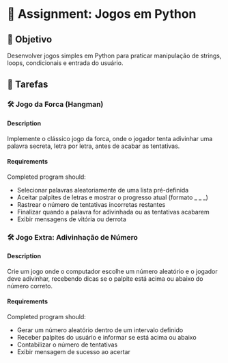 

# 📘 Assignment: Jogos em Python

## 🎯 Objetivo

Desenvolver jogos simples em Python para praticar manipulação de strings, loops, condicionais e entrada do usuário.

## 📝 Tarefas

### 🛠️ Jogo da Forca (Hangman)

#### Description
Implemente o clássico jogo da forca, onde o jogador tenta adivinhar uma palavra secreta, letra por letra, antes de acabar as tentativas.

#### Requirements
Completed program should:

- Selecionar palavras aleatoriamente de uma lista pré-definida
- Aceitar palpites de letras e mostrar o progresso atual (formato _ _ _)
- Rastrear o número de tentativas incorretas restantes
- Finalizar quando a palavra for adivinhada ou as tentativas acabarem
- Exibir mensagens de vitória ou derrota

### 🛠️ Jogo Extra: Adivinhação de Número

#### Description
Crie um jogo onde o computador escolhe um número aleatório e o jogador deve adivinhar, recebendo dicas se o palpite está acima ou abaixo do número correto.

#### Requirements
Completed program should:

- Gerar um número aleatório dentro de um intervalo definido
- Receber palpites do usuário e informar se está acima ou abaixo
- Contabilizar o número de tentativas
- Exibir mensagem de sucesso ao acertar
